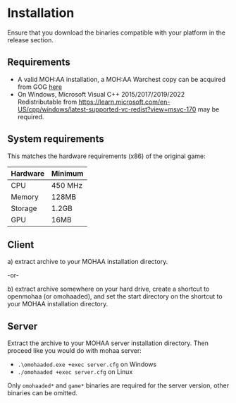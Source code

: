 # Installation

Ensure that you download the binaries compatible with your platform in the release section.

## Requirements

- A valid MOH:AA installation, a MOH:AA Warchest copy can be acquired from GOG [here](https://www.gog.com/en/game/medal_of_honor_allied_assault_war_chest)
- On Windows, Microsoft Visual C++ 2015/2017/2019/2022 Redistributable from https://learn.microsoft.com/en-US/cpp/windows/latest-supported-vc-redist?view=msvc-170 may be required.

## System requirements

This matches the hardware requirements (x86) of the original game:

|Hardware|Minimum
|--------|-------
|CPU     |450 MHz
|Memory  |128MB
|Storage |1.2GB
|GPU     |16MB

## Client

a) extract archive to your MOHAA installation directory.

-or-

b) extract archive somewhere on your hard drive, create a shortcut to openmohaa (or omohaaded), and set the start directory on the shortcut to your MOHAA installation directory.

## Server

Extract the archive to your MOHAA server installation directory. Then proceed like you would do with mohaa server:

- `.\omohaaded.exe +exec server.cfg` on Windows
- `./omohaaded +exec server.cfg` on Linux

Only `omohaaded*` and `game*` binaries are required for the server version, other binaries can be omitted.
